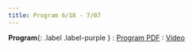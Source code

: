 ```yaml
---
title: Program 6/18 - 7/07
---
```


**Program**{: .label .label-purple }
: [Program PDF](https://docs.google.com/spreadsheets/d/1HFJjmFdLTTDzDFQudrVPwjLevPM1kg6L1Dl-3ZAGw7k/edit?usp=sharing)
   : [Video](#)

